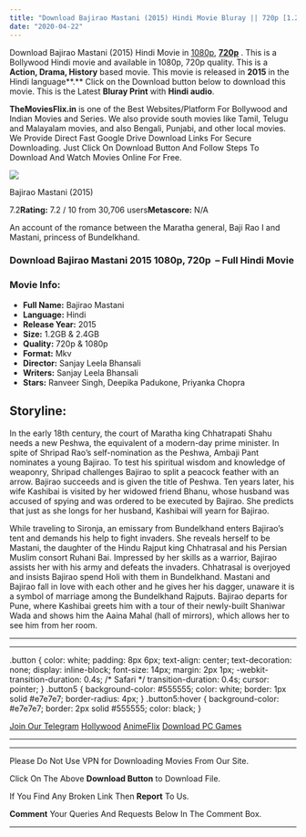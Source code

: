 ```yaml
---
title: "Download Bajirao Mastani (2015) Hindi Movie Bluray || 720p [1.2GB] || 1080p [2.4GB] ||"
date: "2020-04-22"
---
```


Download Bajirao Mastani (2015) Hindi Movie in [1080p](https://1moviesflix.com/1080p-movies/), [**720p**](https://1moviesflix.com/720p-movies/) . This is a Bollywood Hindi movie and available in 1080p, 720p quality. This is a **Action, Drama, History** based movie. This movie is released in **2015** in the Hindi language**.** Click on the Download button below to download this movie. This is the Latest **Bluray Print** with **Hindi audio**.

**TheMoviesFlix.in** is one of the Best Websites/Platform For Bollywood and Indian Movies and Series. We also provide south movies like Tamil, Telugu and Malayalam movies, and also Bengali, Punjabi, and other local movies. We Provide Direct Fast Google Drive Download Links For Secure Downloading. Just Click On Download Button And Follow Steps To Download And Watch Movies Online For Free.

[![](https://m.media-amazon.com/images/M/MV5BYjMwNDU1MTQtNDBjMS00YTVlLWE4NWYtODBmZDY1YTkzZWI1XkEyXkFqcGdeQXVyNTc5OTMwOTQ@._V1_SX300.jpg)](https://www.imdb.com/title/tt3735246/ "Bajirao Mastani")

Bajirao Mastani (2015)

7.2**Rating:** 7.2 / 10 from 30,706 users**Metascore:** N/A

An account of the romance between the Maratha general, Baji Rao I and Mastani, princess of Bundelkhand.

### Download Bajirao Mastani 2015 1080p, 720p  – Full Hindi Movie

### Movie Info:

- **Full Name:** Bajirao Mastani
- **Language:** Hindi
- **Release Year:** 2015
- **Size:** 1.2GB & 2.4GB
- **Quality:** 720p & 1080p
- **Format:** Mkv
- **Director:** Sanjay Leela Bhansali
- **Writers:** Sanjay Leela Bhansali
- **Stars:** Ranveer Singh, Deepika Padukone, Priyanka Chopra

## Storyline:

In the early 18th century, the court of Maratha king Chhatrapati Shahu needs a new Peshwa, the equivalent of a modern-day prime minister. In spite of Shripad Rao’s self-nomination as the Peshwa, Ambaji Pant nominates a young Bajirao. To test his spiritual wisdom and knowledge of weaponry, Shripad challenges Bajirao to split a peacock feather with an arrow. Bajirao succeeds and is given the title of Peshwa. Ten years later, his wife Kashibai is visited by her widowed friend Bhanu, whose husband was accused of spying and was ordered to be executed by Bajirao. She predicts that just as she longs for her husband, Kashibai will yearn for Bajirao.

While traveling to Sironja, an emissary from Bundelkhand enters Bajirao’s tent and demands his help to fight invaders. She reveals herself to be Mastani, the daughter of the Hindu Rajput king Chhatrasal and his Persian Muslim consort Ruhani Bai. Impressed by her skills as a warrior, Bajirao assists her with his army and defeats the invaders. Chhatrasal is overjoyed and insists Bajirao spend Holi with them in Bundelkhand. Mastani and Bajirao fall in love with each other and he gives her his dagger, unaware it is a symbol of marriage among the Bundelkhand Rajputs. Bajirao departs for Pune, where Kashibai greets him with a tour of their newly-built Shaniwar Wada and shows him the Aaina Mahal (hall of mirrors), which allows her to see him from her room.

* * *

* * *

.button { color: white; padding: 8px 6px; text-align: center; text-decoration: none; display: inline-block; font-size: 14px; margin: 2px 1px; -webkit-transition-duration: 0.4s; /\* Safari \*/ transition-duration: 0.4s; cursor: pointer; } .button5 { background-color: #555555; color: white; border: 1px solid #e7e7e7; border-radius: 4px; } .button5:hover { background-color: #e7e7e7; border: 2px solid #555555; color: black; }

[Join Our Telegram](http://gdrivepro.xyz/join.php) [Hollywood](https://moviesverse.com/) [AnimeFlix](https://animeflix.in/) [Download PC Games](https://gamesflix.net/)  

* * *

* * *

  

Please Do Not Use VPN for Downloading Movies From Our Site.

Click On The Above **Download Button** to Download File.

If You Find Any Broken Link Then **Report** To Us.

**Comment** Your Queries And Requests Below In The Comment Box.

* * *
